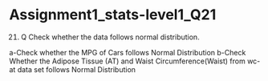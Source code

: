 # Assignment1_stats-level1_Q21
21) Q Check whether the data follows normal distribution.   

a-Check whether the MPG of Cars follows Normal Distribution 
b-Check Whether the Adipose Tissue (AT) and Waist Circumference(Waist)  from wc-at data set  follows Normal Distribution 

